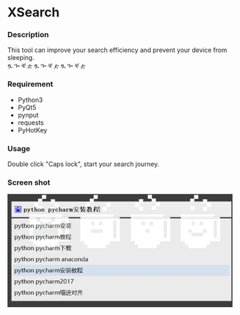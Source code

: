 # XSearch
### Description
This tool can improve your search efficiency and prevent your device from sleeping.  
ጿ ኈ ቼ ዽ    ጿ ኈ ቼ ዽ    ጿ ኈ ቼ ዽ 

### Requirement
- Python3
- PyQt5
- pynput
- requests
- PyHotKey

### Usage
Double click "Caps lock", start your search journey.

### Screen shot
![XSearch screen shot](https://raw.githubusercontent.com/Xpp521/Images/master/XSearch.jpg)